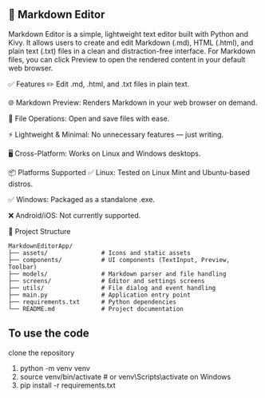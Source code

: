 ## 📝 Markdown Editor
Markdown Editor is a simple, lightweight text editor built with Python and Kivy. It allows users to create and edit Markdown (.md), HTML (.html), and plain text (.txt) files in a clean and distraction-free interface. For Markdown files, you can click Preview to open the rendered content in your default web browser.

✅ Features
✏️ Edit .md, .html, and .txt files in plain text.

🌐 Markdown Preview: Renders Markdown in your web browser on demand.

💾 File Operations: Open and save files with ease.

⚡ Lightweight & Minimal: No unnecessary features — just writing.

🖥️ Cross-Platform: Works on Linux and Windows desktops.

📦 Platforms Supported
✅ Linux: Tested on Linux Mint and Ubuntu-based distros.

✅ Windows: Packaged as a standalone .exe.

❌ Android/iOS: Not currently supported.

📁 Project Structure
```
MarkdownEditorApp/
├── assets/               # Icons and static assets
├── components/           # UI components (TextInput, Preview, Toolbar)
├── models/               # Markdown parser and file handling
├── screens/              # Editor and settings screens
├── utils/                # File dialog and event handling
├── main.py               # Application entry point
├── requirements.txt      # Python dependencies
└── README.md             # Project documentation
```


## To use the code
clone the repository
1. python -m venv venv
2. source venv/bin/activate  # or venv\Scripts\activate on Windows
3. pip install -r requirements.txt


